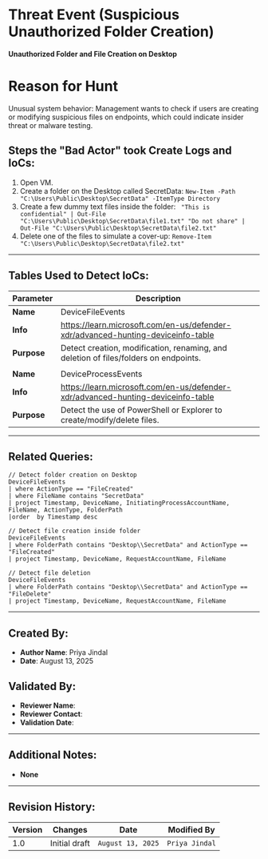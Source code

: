 # Threat Event (Suspicious Unauthorized Folder Creation)
**Unauthorized Folder and File Creation on Desktop**

# Reason for Hunt
Unusual system behavior: Management wants to check if users are creating or modifying suspicious files on endpoints, which could indicate insider threat or malware testing.

## Steps the "Bad Actor" took Create Logs and IoCs:
1. Open VM.
2. Create a folder on the Desktop called SecretData: ``` New-Item -Path "C:\Users\Public\Desktop\SecretData" -ItemType Directory ```
3. Create a few dummy text files inside the folder: ``` "This is confidential" | Out-File "C:\Users\Public\Desktop\SecretData\file1.txt"
"Do not share" | Out-File "C:\Users\Public\Desktop\SecretData\file2.txt"```
4. Delete one of the files to simulate a cover-up: ```Remove-Item "C:\Users\Public\Desktop\SecretData\file2.txt"```


---

## Tables Used to Detect IoCs:
| **Parameter**       | **Description**                                                              |
|---------------------|------------------------------------------------------------------------------|
| **Name**| DeviceFileEvents|
| **Info**|https://learn.microsoft.com/en-us/defender-xdr/advanced-hunting-deviceinfo-table|
| **Purpose**| Detect creation, modification, renaming, and deletion of files/folders on endpoints. |
|||
| **Name**| DeviceProcessEvents|
| **Info**|https://learn.microsoft.com/en-us/defender-xdr/advanced-hunting-deviceinfo-table|
| **Purpose**| Detect the use of PowerShell or Explorer to create/modify/delete files.|


---

## Related Queries:
```kql
// Detect folder creation on Desktop
DeviceFileEvents
| where ActionType == "FileCreated"
| where FileName contains "SecretData"
| project Timestamp, DeviceName, InitiatingProcessAccountName, FileName, ActionType, FolderPath
|order  by Timestamp desc

// Detect file creation inside folder
DeviceFileEvents
| where FolderPath contains "Desktop\\SecretData" and ActionType == "FileCreated"
| project Timestamp, DeviceName, RequestAccountName, FileName

// Detect file deletion
DeviceFileEvents
| where FolderPath contains "Desktop\\SecretData" and ActionType == "FileDelete"
| project Timestamp, DeviceName, RequestAccountName, FileName

```

---

## Created By:
- **Author Name**: Priya Jindal 
- **Date**: August 13, 2025

## Validated By:
- **Reviewer Name**: 
- **Reviewer Contact**: 
- **Validation Date**: 

---

## Additional Notes:
- **None**

---

## Revision History:
| **Version** | **Changes**                   | **Date**         | **Modified By**   |
|-------------|-------------------------------|------------------|-------------------|
| 1.0         | Initial draft                  | `August 13, 2025`  | `Priya Jindal`   

